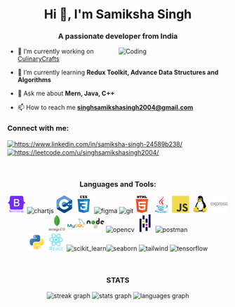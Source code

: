 
<h1 align="center">Hi 👋, I'm Samiksha Singh</h1>  
<h3 align="center">A passionate developer from India</h3>  
  


<p align="left"> <img align="right" alt="Coding" width="250" src="https://gifdb.com/images/high/pc-programming-umiko-ahagon-xl8rbijsvnnrka63.gif" /></p>



  
- 🔭 I’m currently working on [CulinaryCrafts](https://github.com/Ishaan282/CulinaryCrafts-food-app)  
  
- 🌱 I’m currently learning **Redux Toolkit, Advance Data Structures and Algorithms**  
  
- 💬 Ask me about **Mern, Java, C++**  
  
- 📫 How to reach me **singhsamikshasingh2004@gmail.com**  
  
  
<h3 align="left">Connect with me:</h3>  
<p align="left">  
<a href="https://www.linkedin.com/in/samiksha-singh-24589b238/" target="blank"><img align="center" src="https://raw.githubusercontent.com/rahuldkjain/github-profile-readme-generator/master/src/images/icons/Social/linked-in-alt.svg" alt="https://www.linkedin.com/in/samiksha-singh-24589b238/" height="30" width="40" /></a> 
<a href="https://www.leetcode.com/https://leetcode.com/u/singhsamikshasingh2004/" target="blank"><img align="center" src="https://raw.githubusercontent.com/rahuldkjain/github-profile-readme-generator/master/src/images/icons/Social/leet-code.svg" alt="https://leetcode.com/u/singhsamikshasingh2004/" height="30" width="40" /></a>  

</p>
<br>
  
<h3 align="center">Languages and Tools:</h3>  
<p align="center"> 
<img src="https://raw.githubusercontent.com/devicons/devicon/master/icons/bootstrap/bootstrap-plain-wordmark.svg" alt="bootstrap" width="40" height="40"/>   <img src="https://www.chartjs.org/media/logo-title.svg" alt="chartjs" width="40" height="40"/> <img src="https://raw.githubusercontent.com/devicons/devicon/master/icons/cplusplus/cplusplus-original.svg" alt="cplusplus" width="40" height="40"/> <img src="https://raw.githubusercontent.com/devicons/devicon/master/icons/css3/css3-original-wordmark.svg" alt="css3" width="40" height="40"/>   <img src="https://www.vectorlogo.zone/logos/figma/figma-icon.svg" alt="figma" width="40" height="40"/>  <img src="https://www.vectorlogo.zone/logos/git-scm/git-scm-icon.svg" alt="git" width="40" height="40"/><img src="https://raw.githubusercontent.com/devicons/devicon/master/icons/html5/html5-original-wordmark.svg" alt="html5" width="40" height="40"/>  <img src="https://raw.githubusercontent.com/devicons/devicon/master/icons/java/java-original.svg" alt="java" width="40" height="40"/>  <img src="https://raw.githubusercontent.com/devicons/devicon/master/icons/javascript/javascript-original.svg" alt="javascript" width="40" height="40"/> <img src="https://raw.githubusercontent.com/devicons/devicon/master/icons/linux/linux-original.svg" alt="linux" width="40" height="40"/> <img src="https://raw.githubusercontent.com/devicons/devicon/master/icons/express/express-original-wordmark.svg" alt="express" width="40" height="40"/>  <img src="https://raw.githubusercontent.com/devicons/devicon/master/icons/mongodb/mongodb-original-wordmark.svg" alt="mongodb" width="40" height="40"/>  <img src="https://raw.githubusercontent.com/devicons/devicon/master/icons/mysql/mysql-original-wordmark.svg" alt="mysql" width="40" height="40"/>  <img src="https://raw.githubusercontent.com/devicons/devicon/master/icons/nodejs/nodejs-original-wordmark.svg" alt="nodejs" width="40" height="40"/> <img src="https://www.vectorlogo.zone/logos/opencv/opencv-icon.svg" alt="opencv" width="40" height="40"/> <img src="https://raw.githubusercontent.com/devicons/devicon/2ae2a900d2f041da66e950e4d48052658d850630/icons/pandas/pandas-original.svg" alt="pandas" width="40" height="40"/> <img src="https://www.vectorlogo.zone/logos/getpostman/getpostman-icon.svg" alt="postman" width="40" height="40"/> 
  <br>
  <img src="https://raw.githubusercontent.com/devicons/devicon/master/icons/python/python-original.svg" alt="python" width="40" height="40"/>  <img src="https://raw.githubusercontent.com/devicons/devicon/master/icons/react/react-original-wordmark.svg" alt="react" width="40" height="40"/> <img src="https://upload.wikimedia.org/wikipedia/commons/0/05/Scikit_learn_logo_small.svg" alt="scikit_learn" width="40" height="40"/><img src="https://seaborn.pydata.org/_images/logo-mark-lightbg.svg" alt="seaborn" width="40" height="40"/> <img src="https://www.vectorlogo.zone/logos/tailwindcss/tailwindcss-icon.svg" alt="tailwind" width="40" height="40"/> <img src="https://www.vectorlogo.zone/logos/tensorflow/tensorflow-icon.svg" alt="tensorflow" width="40" height="40"/> </p>  
  
<br>
<h3 align="center"> STATS</h3>
<div  align="center">
  <img  src="https://streak-stats.demolab.com?user=SamikshaSingh25&locale=en&mode=daily&theme=dracula&hide_border=false&border_radius=5&order=3"  height="150"  alt="streak graph" />
<img  src="https://github-readme-stats.vercel.app/api?username=SamikshaSingh25&hide_title=false&hide_rank=false&show_icons=true&include_all_commits=true&count_private=true&disable_animations=false&theme=dracula&locale=en&hide_border=false&order=1&rank_icon=github"  height="150"  alt="stats graph" />
<img  src="https://github-readme-stats.vercel.app/api/top-langs?username=SamikshaSingh25&locale=en&hide_title=false&layout=compact&card_width=320&langs_count=5&theme=dracula&hide_border=false&order=2"  height="150"  alt="languages graph" />

</div>
